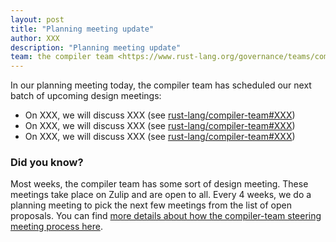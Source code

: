 ```yaml
---
layout: post
title: "Planning meeting update"
author: XXX
description: "Planning meeting update"
team: the compiler team <https://www.rust-lang.org/governance/teams/compiler>
---
```


In our planning meeting today, the compiler team has scheduled our
next batch of upcoming design meetings:

* On XXX, we will discuss XXX (see [rust-lang/compiler-team#XXX])
* On XXX, we will discuss XXX (see [rust-lang/compiler-team#XXX])
* On XXX, we will discuss XXX (see [rust-lang/compiler-team#XXX])

[rust-lang/compiler-team#XXX]: XXX

### Did you know?

Most weeks, the compiler team has some sort of design meeting. These
meetings take place on Zulip and are open to all. Every 4 weeks, we do
a planning meeting to pick the next few meetings from the list of open
proposals. You can find [more details about how the compiler-team
steering meeting process here][details].

[details]: https://rust-lang.github.io/compiler-team/about/steering-meeting/
